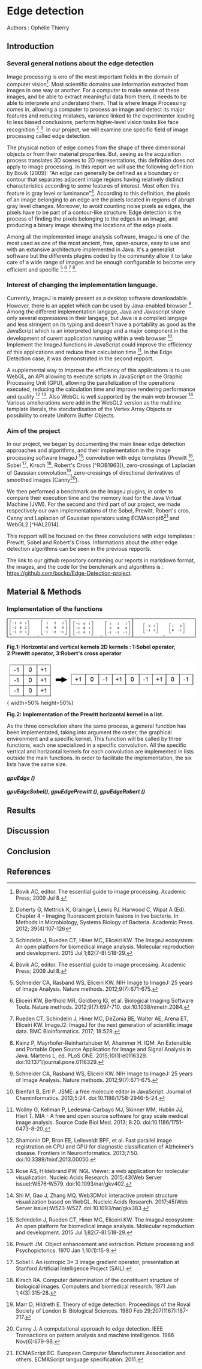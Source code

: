 # Edge detection

Authors : Ophélie Thierry

[comment]: <>
[comment]: <for exemple, this is a comment>

## Introduction

### Several general notions about the edge detection

Image processing is one of the most important fields in the domain of computer vision[^BOV2009]. Most scientific domains use information extracted from images in one way or another. For a computer to make sense of these images, and be able to extract meaningful data from them, it needs to be able to interprete and understand them.
That is where Image Processing comes in, allowing a computer to process an image and detect its major features and reducing mistakes, variance linked to the experimenter leading to less biased conclusions, perform higher-level vision tasks like face recognition [^DOH2012] [^SCH2015]. In our project, we will examine one specific field of image processing called edge detection.

The physical notion of edge comes from the shape of three dimensional objects or from their material properties. But, seeing as the acquisition process translates 3D scenes to 2D representations, this definition does not apply to image processing. In this report we will use the following definition by Bovik (2009): "An edge can generally be defined as a boundary or contour that separates adjacent image regions having relatively distinct characteristics according to some features of interest. Most often this feature is gray level or luminance”[^BOV2009]. According to this definition, the pixels of an image belonging to an edge are the pixels located in regions of abrupt gray level changes. Moreover, to avoid counting noise pixels as edges, the pixels have to be part of a contour-like structure.
Edge detection is the process of finding the pixels belonging to the edges in an image, and producing a binary image showing the locations of the edge pixels.

Among all the implemented image analysis software, ImageJ is one of the most used as one of the most ancient, free, open-source, easy to use and with an extansive architecture implemented in Java. It's a generalist software but the differents plugins coded by the community allow it to take care of a wide range of images and be enough configurable to become very efficient and specific [^SCH2012] [^ELI2015] [^RUE2017] [^KAI2015].

### Interest of changing the implementation language.

Currently, ImageJ is mainly present as a desktop software downloadable. However, there is an applet which can be used by Java-enabled browser [^SCH2012]. Among the different implementation langage, Java and Javascript share only several expressions in their langage, but Java is a compiled langage and less stringent on its typing and doesn't have a portability as good as the JavaScript which is an interpreted langage and a major component in the development of curent application running within a web browser [^BIE2013]. Implement the ImageJ functions in JavaScript could improve the efficiency of this applications and reduce their calculation time [^WOL2013]. In the Edge Detection case, it was demonstrated in the second repport.

A supplemental way to improve the efficiency of this applications is to use WebGL, an API allowing to execute scripts in JavaScript on the Graphic Processing Unit (GPU), allowing the parallelization of the operations executed, reducing the calculation time and improve rendering performance and quality [^SHA2013] [^ROS2015]. Also WebGL is well supported by the main web browser [^SHI2017]. Various ameliorations were add in the WebGL2 version as the multiline template literals, the standardisation of the Vertex Array Objects or possibility to create Uniform Buffer Objects.

### Aim of the project

In our project, we began by documenting the main linear edge detection approaches and algorithms, and their implementation in the image processing software ImageJ [^SCH2015]: convolution with edge templates (Prewitt [^PRE1970], Sobel [^SOB1968], Kirsch [^KIR1971], Robert's Cross [^ROB1963]), zero-crossings of Laplacian of Gaussian convolution[^MAR1980], zero-crossings of directional derivatives of smoothed images (Canny[^CAN1986]). 

We then performed a benchmark on the ImageJ plugins, in order to compare their execution time and the memory load for the Java Virtual Machine (JVM). For the second and third part of our project, we made respectively our own implementations of the Sobel, Prewitt, Robert's cros, Canny and Laplacian of Gaussian operators using ECMAscript6[^ECMA2011] and WebGL2 [^HAL2014].

This repport will be focused on the three convolutions with edge templates : Prewitt, Sobel and Robert's Cross. Informations about the other edge detection algorithms can be seen in the previous repports. 

The link to our github repository containing our reports in markdown format, the images, and the code for the benchmark and algorithms is : https://github.com/bockp/Edge-Detection-project.



## Material & Methods

### Implementation of the functions

![Fig.1](images/kernels.jpg)

**Fig.1: Horizontal and vertical kernels 2D kernels : 1:Sobel operator, 2:Prewitt operator, 3:Robert's cross operator**

![Fig.2](images/prewitt_horizontal_kernel_in_tupple.PNG){ width=50% height=50%}

**Fig.2: Implementation of the Prewitt horizontal kernel in a list.**

As the three convolution share the same process, a general function has been implementated, taking into argument the raster, the graphical environment and a specific kernel. This function will be called by three functions, each one specialized in a specific convolution. All the specific vertical and horizontal kernels for each convolution are implemented in lists outside the main functions. In order to facilitate the implementation, the six lists have the same size.

#### *gpuEdge ()*



#### *gpuEdgeSobel()*,  *gpuEdgePrewitt ()*, *gpuEdgeRobert ()*



## Results
[comment]: <Results: A comparison between ImageJ, CPU and GPU depending of image size and kernel size.>



## Discussion
[comment]: <Discussion: what about the benchmarks.>



## Conclusion
[comment]: <Conclusion: conclusion, improvements, perspectives>



## References

[^ABD2015]: Abdelsamea MM, Gnecco G, Gaber MM, Elyan E. On the relationship between variational level set-based and som-based active contours. Computational intelligence and neuroscience. 2015 Jan 1;2015:34.

[^BIE2013]: Bienfait B, Ertl P. JSME: a free molecule editor in JavaScript. Journal of Cheminformatics. 2013;5:24. doi:10.1186/1758-2946-5-24.

[^BOV2009]: Bovik AC, editor. The essential guide to image processing. Academic Press; 2009 Jul 8.

[^CAN1986]: Canny J. A computational approach to edge detection. IEEE Transactions on pattern analysis and machine intelligence. 1986 Nov(6):679-98.

[^CHAA2014]: Chaabane SB, Fnaiech F. Color edges extraction using statistical features and automatic threshold technique: application to the breast cancer cells. Biomedical engineering online. 2014 Jan 23;13(1):4.

[^CHO2016]: Choudhry P. High-Throughput Method for Automated Colony and Cell Counting by Digital Image Analysis Based on Edge Detection. PLoS One. 2016; 11(2): e0148469.

[^DAV1975]: Davis LS. A survey of edge detection techniques. Computer graphics and image processing. 1975 Sep 1;4(3):248-70.

[^DER1987]: Deriche R. Using Canny's criteria to derive a recursively implemented optimal edge detector. International journal of computer vision. 1987 Jun 1;1(2):167-87.

[^DIN2001]: Ding L, Goshtasby A. On the Canny edge detector. Pattern Recognition. 2001 Mar 31;34(3):721-5.

[^DOH2012]: Doherty G, Mettrick K, Grainge I, Lewis PJ. Harwood C, Wipat A (Ed). Chapter 4 - Imaging fluorescent protein fusions in live bacteria. In Methods in Microbiology, Systems Biology of Bacteria. Academic Press. 2012; 39(4):107-126

[^ECMA2011]: ECMAScript EC. European Computer Manufacturers Association and others. ECMAScript language specification. 2011.

[^ELI2015]: Eliceiri KW, Berthold MR, Goldberg IG, et al. Biological Imaging Software Tools. Nature methods. 2012;9(7):697-710. doi:10.1038/nmeth.2084.

[^GRE2016]: Grega M, Matiolanski A, Leszczuk M. Automated Detection of Firearms and Knives in a CCTV Image. Sensors 2016, 16, 47; doi:10.3390/s16010047.

[^HAQ2015]: Haq I, Anwar S, Shah K, Khan MT, Shah SA. Fuzzy Logic Based Edge Detection in Smooth and Noisy Clinical Images. PLoS One. 10(9):e0138712, 2015.

[^JAC2018]: Jackson D, Gilbert J. WebGL 2.0 Specification. 2018. https://www.khronos.org/registry/webgl/specs/latest/2.0/

[^JAL2017]: Jalalian A, Mashohor S, Mahmud R, Karasfi B, Saripan MIB, Ramli ARB. Foundation and Methodologies in computer-aided diagnosis systems for breast cancer detection. EXCLI Journal, 16:113-137, 2017.

[^KEK2010]: Kekre HB, Gharge SM. Image segmentation using extended edge operator for mammographic images. International journal on computer science and Engineering. 2010;2(4):1086-91.

[^KAI2015]: Kainz P, Mayrhofer-Reinhartshuber M, Ahammer H. IQM: An Extensible and Portable Open Source Application for Image and Signal Analysis in Java. Martens L, ed. PLoS ONE. 2015;10(1):e0116329. doi:10.1371/journal.pone.0116329.

[^KIR1971]: Kirsch RA. Computer determination of the constituent structure of biological images. Computers and biomedical research. 1971 Jun 1;4(3):315-28.

[^LUO2017]: Luo S, Yang J, Gao Q, Zhou S, Zhan CA. The Edge Detectors Suitable for Retinal OCT Image Segmentation. Journal of Healthcare Engineering 2017; 2017: 3978410.

[^MAI2009]: Maini R, Aggarwal H. Study and comparison of various image edge detection techniques. International journal of image processing (IJIP). 2009 Jan;3(1):1-1.

[^MAR1980]: Marr D, Hildreth E. Theory of edge detection. Proceedings of the Royal Society of London B: Biological Sciences. 1980 Feb 29;207(1167):187-217.

[^PRE1970]: Prewitt JM. Object enhancement and extraction. Picture processing and Psychopictorics. 1970 Jan 1;10(1):15-9.

[^RIC1945]: Rice SO. Mathematical analysis of random noise. The Bell System Technical Journal. 1945 Jan;24(1):46-156.

[^ROS2015]: Rose AS, Hildebrand PW. NGL Viewer: a web application for molecular visualization. Nucleic Acids Research. 2015;43(Web Server issue):W576-W579. doi:10.1093/nar/gkv402.

[^RUE2017]: Rueden CT, Schindelin J, Hiner MC, DeZonia BE, Walter AE, Arena ET, Eliceiri KW. ImageJ2: ImageJ for the next generation of scientific image data. BMC Bioinformatics. 2017; 18:529.

[^SCH1997]: Scharcanski J and Venetsanopoulos A.N. Edge detection of color images using directional operators. IEEE Trans. Circuits Syst. Video Technol., 7(2):397–401, 1997.

[^SCH2012]: Schneider CA, Rasband WS, Eliceiri KW. NIH Image to ImageJ: 25 years of Image Analysis. Nature methods. 2012;9(7):671-675.

[^SCH2015]: Schindelin J, Rueden CT, Hiner MC, Eliceiri KW. The ImageJ ecosystem: An open platform for biomedical image analysis. Molecular reproduction and development. 2015 Jul 1;82(7-8):518-29.

[^SHA2013]: Shamonin DP, Bron EE, Lelieveldt BPF, et al. Fast parallel image registration on CPU and GPU for diagnostic classification of Alzheimer’s disease. Frontiers in Neuroinformatics. 2013;7:50. doi:10.3389/fninf.2013.00050.

[^SHI2017]: Shi M, Gao J, Zhang MQ. Web3DMol: interactive protein structure visualization based on WebGL. Nucleic Acids Research. 2017;45(Web Server issue):W523-W527. doi:10.1093/nar/gkx383.

[^SOB1968]: Sobel I. An isotropic 3× 3 image gradient operator, presentation at Stanford Artificial Intelligence Project (SAIL).

[^TRA1993]: Trahanias P.E and Venetsanopoulos A.N. Color edge detection using vector order statistics. IEEE Trans. Image Process., 2(2):259–264, 1993.

[^TRE2013]: Treloas KK, Simpson MJ, Kabla AJ. Sensitivity of Edge Detection Methods for Quantifying Cell Migration Assays. PLoS One, 8(6):e67389, 2013.

[^VIN2009]: Vincent OR, Folorunso O. A descriptive algorithm for sobel image edge detection. InProceedings of Informing Science & IT Education Conference (InSITE) 2009 Jun 12 (Vol. 40, pp. 97-107).

[^WOL2013]: Wollny G, Kellman P, Ledesma-Carbayo MJ, Skinner MM, Hublin JJ, Hierl T. MIA - A free and open source software for gray scale medical image analysis. Source Code Biol Med. 2013; 8:20. doi:10.1186/1751-0473-8-20.

[^ZHA2012]: Zhao J, Zheng W, Zhang L, Tian H. Segmentation of ultrasound images of thyroid nodule for assisting fine needle aspiration cytology. Health information science and systems. 2013 Dec 1;1(1):5.

[^ZHU2014]: Zhu F, Liu Q, Fu Y, Shen B. Segmentation of Neuronal Structures Using SARSA (lambda)-Based Boundary Amendment with Reinforced Gradient-Descent Curve Shape Fitting. PLoS One, 9(3):1–19, 2014.
